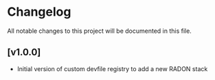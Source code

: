 # Changelog

All notable changes to this project will be documented in this file.

## [v1.0.0]

- Initial version of custom devfile registry to add a new RADON stack 